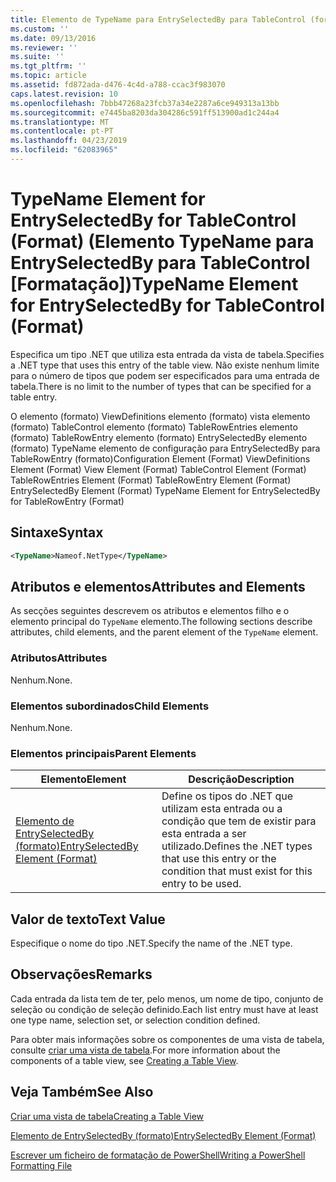 ```yaml
---
title: Elemento de TypeName para EntrySelectedBy para TableControl (formato) | Documentos da Microsoft
ms.custom: ''
ms.date: 09/13/2016
ms.reviewer: ''
ms.suite: ''
ms.tgt_pltfrm: ''
ms.topic: article
ms.assetid: fd872ada-d476-4c4d-a788-ccac3f983070
caps.latest.revision: 10
ms.openlocfilehash: 7bbb47268a23fcb37a34e2287a6ce949313a13bb
ms.sourcegitcommit: e7445ba8203da304286c591ff513900ad1c244a4
ms.translationtype: MT
ms.contentlocale: pt-PT
ms.lasthandoff: 04/23/2019
ms.locfileid: "62083965"
---
```

# <a name="typename-element-for-entryselectedby-for-tablecontrol-format"></a><span data-ttu-id="4798a-102">TypeName Element for EntrySelectedBy for TableControl (Format) (Elemento TypeName para EntrySelectedBy para TableControl [Formatação])</span><span class="sxs-lookup"><span data-stu-id="4798a-102">TypeName Element for EntrySelectedBy for TableControl (Format)</span></span>

<span data-ttu-id="4798a-103">Especifica um tipo .NET que utiliza esta entrada da vista de tabela.</span><span class="sxs-lookup"><span data-stu-id="4798a-103">Specifies a .NET type that uses this entry of the table view.</span></span> <span data-ttu-id="4798a-104">Não existe nenhum limite para o número de tipos que podem ser especificados para uma entrada de tabela.</span><span class="sxs-lookup"><span data-stu-id="4798a-104">There is no limit to the number of types that can be specified for a table entry.</span></span>

<span data-ttu-id="4798a-105">O elemento (formato) ViewDefinitions elemento (formato) vista elemento (formato) TableControl elemento (formato) TableRowEntries elemento (formato) TableRowEntry elemento (formato) EntrySelectedBy elemento (formato) TypeName elemento de configuração para EntrySelectedBy para TableRowEntry (formato)</span><span class="sxs-lookup"><span data-stu-id="4798a-105">Configuration Element (Format) ViewDefinitions Element (Format) View Element (Format) TableControl Element (Format) TableRowEntries Element (Format) TableRowEntry Element (Format) EntrySelectedBy Element (Format) TypeName Element for EntrySelectedBy for TableRowEntry (Format)</span></span>

## <a name="syntax"></a><span data-ttu-id="4798a-106">Sintaxe</span><span class="sxs-lookup"><span data-stu-id="4798a-106">Syntax</span></span>

```xml
<TypeName>Nameof.NetType</TypeName>
```

## <a name="attributes-and-elements"></a><span data-ttu-id="4798a-107">Atributos e elementos</span><span class="sxs-lookup"><span data-stu-id="4798a-107">Attributes and Elements</span></span>

<span data-ttu-id="4798a-108">As secções seguintes descrevem os atributos e elementos filho e o elemento principal do `TypeName` elemento.</span><span class="sxs-lookup"><span data-stu-id="4798a-108">The following sections describe attributes, child elements, and the parent element of the `TypeName` element.</span></span>

### <a name="attributes"></a><span data-ttu-id="4798a-109">Atributos</span><span class="sxs-lookup"><span data-stu-id="4798a-109">Attributes</span></span>

<span data-ttu-id="4798a-110">Nenhum.</span><span class="sxs-lookup"><span data-stu-id="4798a-110">None.</span></span>

### <a name="child-elements"></a><span data-ttu-id="4798a-111">Elementos subordinados</span><span class="sxs-lookup"><span data-stu-id="4798a-111">Child Elements</span></span>

<span data-ttu-id="4798a-112">Nenhum.</span><span class="sxs-lookup"><span data-stu-id="4798a-112">None.</span></span>

### <a name="parent-elements"></a><span data-ttu-id="4798a-113">Elementos principais</span><span class="sxs-lookup"><span data-stu-id="4798a-113">Parent Elements</span></span>

|<span data-ttu-id="4798a-114">Elemento</span><span class="sxs-lookup"><span data-stu-id="4798a-114">Element</span></span>|<span data-ttu-id="4798a-115">Descrição</span><span class="sxs-lookup"><span data-stu-id="4798a-115">Description</span></span>|
|-------------|-----------------|
|[<span data-ttu-id="4798a-116">Elemento de EntrySelectedBy (formato)</span><span class="sxs-lookup"><span data-stu-id="4798a-116">EntrySelectedBy Element (Format)</span></span>](./entryselectedby-element-for-tablerowentry-for-tablecontrol-format.md)|<span data-ttu-id="4798a-117">Define os tipos do .NET que utilizam esta entrada ou a condição que tem de existir para esta entrada a ser utilizado.</span><span class="sxs-lookup"><span data-stu-id="4798a-117">Defines the .NET types that use this entry or the condition that must exist for this entry to be used.</span></span>|

## <a name="text-value"></a><span data-ttu-id="4798a-118">Valor de texto</span><span class="sxs-lookup"><span data-stu-id="4798a-118">Text Value</span></span>

<span data-ttu-id="4798a-119">Especifique o nome do tipo .NET.</span><span class="sxs-lookup"><span data-stu-id="4798a-119">Specify the name of the .NET type.</span></span>

## <a name="remarks"></a><span data-ttu-id="4798a-120">Observações</span><span class="sxs-lookup"><span data-stu-id="4798a-120">Remarks</span></span>

<span data-ttu-id="4798a-121">Cada entrada da lista tem de ter, pelo menos, um nome de tipo, conjunto de seleção ou condição de seleção definido.</span><span class="sxs-lookup"><span data-stu-id="4798a-121">Each list entry must have at least one type name, selection set, or selection condition defined.</span></span>

<span data-ttu-id="4798a-122">Para obter mais informações sobre os componentes de uma vista de tabela, consulte [criar uma vista de tabela](./creating-a-table-view.md).</span><span class="sxs-lookup"><span data-stu-id="4798a-122">For more information about the components of a table view, see [Creating a Table View](./creating-a-table-view.md).</span></span>

## <a name="see-also"></a><span data-ttu-id="4798a-123">Veja Também</span><span class="sxs-lookup"><span data-stu-id="4798a-123">See Also</span></span>

[<span data-ttu-id="4798a-124">Criar uma vista de tabela</span><span class="sxs-lookup"><span data-stu-id="4798a-124">Creating a Table View</span></span>](./creating-a-table-view.md)

[<span data-ttu-id="4798a-125">Elemento de EntrySelectedBy (formato)</span><span class="sxs-lookup"><span data-stu-id="4798a-125">EntrySelectedBy Element (Format)</span></span>](./entryselectedby-element-for-tablerowentry-for-tablecontrol-format.md)

[<span data-ttu-id="4798a-126">Escrever um ficheiro de formatação de PowerShell</span><span class="sxs-lookup"><span data-stu-id="4798a-126">Writing a PowerShell Formatting File</span></span>](./writing-a-powershell-formatting-file.md)
